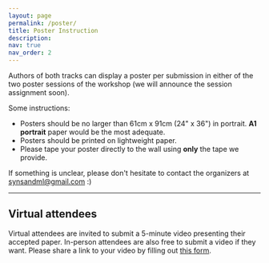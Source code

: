 ```yaml
---
layout: page
permalink: /poster/
title: Poster Instruction
description:
nav: true
nav_order: 2
---
```


Authors of both tracks can display a poster per submission in either of the two poster sessions of the workshop (we will announce the session assignment soon).

Some instructions:

- Posters should be no larger than 61cm x 91cm (24" x 36") in portrait. **A1 portrait** paper would be the most adequate.
- Posters should be printed on lightweight paper.
- Please tape your poster directly to the wall using **only** the tape we provide.

If something is unclear, please don't hesitate to contact the organizers at [synsandml@gmail.com](mailto:synsandml@gmail.com) :)

---

## Virtual attendees
Virtual attendees are invited to submit a 5-minute video presenting their accepted paper. 
In-person attendees are also free to submit a video if they want.
Please share a link to your video by filling out [this form](https://forms.gle/Yu9px2CaJQukVbRz5).
